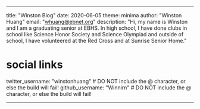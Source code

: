   
---
title: "Winston Blog"
date: 2020-06-05
theme: minima
author: "Winston Huang"
email: "whuang@ebnet.org"
description:
  "Hi, my name is Winston and I am a graduating senior at EBHS. In high school, I have done clubs in school like Science Honor Society and Science Olympiad and outside of school, I have volunteered at the Red Cross and at Sunrise Senior Home."

# social links
twitter_username: "winstonhuang" # DO NOT include the @ character, or else the build will fail!
github_username:  "Winnirn" # DO NOT include the @ character, or else the build will fail!

---
